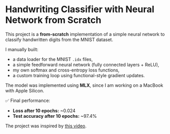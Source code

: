 # Handwriting Classifier with Neural Network from Scratch

This project is a **from-scratch** implementation of a simple neural network to classify handwritten digits from the MNIST dataset.

I manually built:

- a data loader for the MNIST `.idx` files,
- a simple feedforward neural network (fully connected layers + ReLU),
- my own softmax and cross-entropy loss functions,
- a custom training loop using functional-style gradient updates.

The model was implemented using **MLX**, since I am working on a MacBook with Apple Silicon.

✅ Final performance:  

- **Loss after 10 epochs:** ~0.024  
- **Test accuracy after 10 epochs:** ~97.4%

The project was inspired by [this video](https://youtu.be/w8yWXqWQYmU?si=AsviLXftIEwUjOiP).
